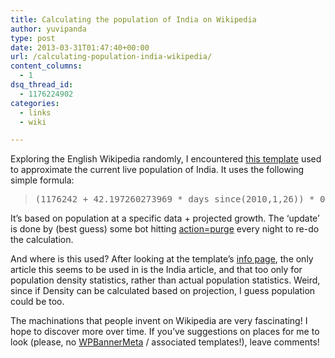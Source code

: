 ```yaml
---
title: Calculating the population of India on Wikipedia
author: yuvipanda
type: post
date: 2013-03-31T01:47:40+00:00
url: /calculating-population-india-wikipedia/
content_columns:
  - 1
dsq_thread_id:
  - 1176224902
categories:
  - links
  - wiki

---
```

Exploring the English Wikipedia randomly, I encountered [this template][1] used to approximate the current live population of India. It uses the following simple formula:

> <pre>(1176242 + 42.197260273969 * days_since(2010,1,26)) * 000</pre>

It&#8217;s based on population at a specific data + projected growth. The &#8216;update&#8217; is done by (best guess) some bot hitting [action=purge][2] every night to re-do the calculation. 

And where is this used? After looking at the template&#8217;s [info page][3], the only article this seems to be used in is the India article, and that too only for population density statistics, rather than actual population statistics. Weird, since if Density can be calculated based on projection, I guess population could be too.

The machinations that people invent on Wikipedia are very fascinating! I hope to discover more over time. If you&#8217;ve suggestions on places for me to look (please, no [WPBannerMeta][4] / associated templates!), leave comments!

 [1]: https://en.wikipedia.org/wiki/Template:Indian_population_clock
 [2]: https://www.mediawiki.org/wiki/Manual:Purge
 [3]: https://en.wikipedia.org/wiki/Template:Indian_population_clock?action=info
 [4]: https://en.wikipedia.org/wiki/Template:WPBannerMeta